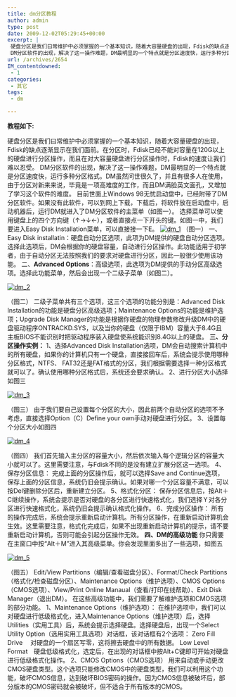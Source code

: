 ```yaml
---
title: dm分区教程
author: admin
type: post
date: 2009-12-02T05:29:45+00:00
excerpt: |
 硬盘分区是我们曰常维护中必须掌握的一个基本知识，随着大容量硬盘的出现，Fdisk的缺点逐渐显示在我们面前。在分区时，Fdisk已经不能对容量在120G以上的硬盘进行分区操作，而且在对大容量硬盘进行分区操作时，Fdisk的速度让我们难以忍受。
 DM分区软件的出现，解决了这一操作难题，DM最明显的一个特点就是分区速度快，运行多种分区格式。DM虽然问世很久了，并且有很多人在使用，由于分区对新来来说，毕竟是一项高难度的工作，而且DM满脸英文面孔，又增加了学习这个软件的难度。
url: /archives/2654
IM_contentdowned:
 - 1
categories:
 - 其它
tags:
 - dm

---
```

**教程如下:**

硬盘分区是我们曰常维护中必须掌握的一个基本知识，随着大容量硬盘的出现，Fdisk的缺点逐渐显示在我们面前。在分区时，Fdisk已经不能对容量在120G以上的硬盘进行分区操作，而且在对大容量硬盘进行分区操作时，Fdisk的速度让我们难以忍受。
DM分区软件的出现，解决了这一操作难题，DM最明显的一个特点就是分区速度快，运行多种分区格式。DM虽然问世很久了，并且有很多人在使用，由于分区对新来来说，毕竟是一项高难度的工作，而且DM满脸英文面孔，又增加了学习这个软件的难度。
目前世面上Windows 98无忧启动盘中，已经附带了DM分区软件。如果没有此软件，可以到网上下载，下载后，将软件放在启动盘中，启动机器后，运行DM就进入了DM分区软件的主菜单（如图一）。
选择菜单可以使用键盘上的四个方向键（↑→↓←），或者直接点一下开头的键。如图一中，我们要进入Easy Disk Installation菜单，可以直接接一下E。
[![dm_1](http://blog.haohtml.com/wp-content/uploads/2009/12/dm_1.jpg)][1]
（图一）
一、Easy Disk installatin：硬盘自动分区选项，此项为DM提供的硬盘自动分区选项。选择此选项后，DM会根据你的硬盘容量，自动进行分区操作。此功能适用于初学者，由于自动分区无法按照我们的要求对硬盘进行分区，因此一般很少使用该功能。
二、**Advanced Options**：高级选项，此选项为DM提供的手动分区高级选项。选择此功能菜单，然后会出现一个二级子菜单（如图二）。

[![dm_2](http://blog.haohtml.com/wp-content/uploads/2009/12/dm_2.jpg)][2]

（图二）
二级子菜单共有三个选项，这三个选项的功能分别是：Advanced Disk Installation的功能是硬盘分区高级选项；Maintenance Options的功能是维护选项；Upgrade Disk Manager的功能是根据你硬盘的物理参数修改升级DM中的硬盘驱动程序ONTRACKD.SYS，以及当你的硬盘（仅限于IBM）容量大于8.4G且 主板BIOS不能识别时把驱动程序装入硬盘使系统能识别8.4G以上的硬盘。
**三、分区操作实例：**
1、选择Advanced Disk Installation选项，DM会自动搜索计算机中的所有硬盘，如果你的计算机只有一个硬盘，直接接回车后，系统会提示使用哪种分区格式，NTFS、 FAT32还是FAT格式的分区，我们根据需要选择一种分区格式就可以了。确认使用哪种分区格式后，系统还会要求确认。
2、进行分区大小选择如图三

[![dm_3](http://blog.haohtml.com/wp-content/uploads/2009/12/dm_3.jpg)][3]

（图三）
由于我们要自己设置每个分区的大小，因此前两个自动分区的选项不予考虑，直接选择Option（C）Define your own手动对硬盘进行分区。
3、设置每个分区大小如图四

[![dm_4](http://blog.haohtml.com/wp-content/uploads/2009/12/dm_4.jpg)][4]

（图四）
我们首先输入主分区的容量大小，然后依次输入每个逻辑分区的容量大小就可以了。这里需要注意，与Fdisk不同的是没有建立扩展分区这一选项。
4、保存分区信息：
完成上面的分区操作后，就可以选择Save and Continue选项，保存上面的分区信息，系统仍旧会提示确认。如果对哪一个分区容量不满意，可以按Del键删除分区后，重新建立分区。
5、格式化分区：
保存分区信息后，按Alt＋C继续操作，系统会提示是否对硬盘的各分区进行快速格式化，我们选择Ｙ对各分区进行快速格式化，系统仍旧会提示确认格式化操作。
6、完成分区操作：
所有的操作完成后，系统会提示重新启动计算机。所有分区操作，在重新启动计算机会生效。这里需要注意，格式化完成后，如果不出现重新启动计算机的提示，请不要重新启动计算机，否则可能会引起分区操作无效。
**四、DM的高级功能**
你只需要在主窗口中按“Alt＋M”进入其高级菜单。你会发现里面多出了一些选项，如图五

[![dm_5](http://blog.haohtml.com/wp-content/uploads/2009/12/dm_5.jpg)][5]

（图五）
Edit/View Partitions（编辑/查看磁盘分区）、Format/Check Partitions（格式化/检查磁盘分区）、Maintenance Options（维护选项）、CMOS Options（CMOS选项）、View/Print Online Manaual（查看/打印在线帮助）、Exit Disk Manager（退出DM）。
在这些高级功能中，我们需要了解维护选项和CMOS选项的部分功能。
1、Maintenance Options（维护选项）：
在维护选项中，我们可以对硬盘进行低级格式化，进入Maintenance Options（维护选项）后，选择Utilities（实用工具）后，系统会提示选择硬盘。选择硬盘后，出现一个Select Utility Option（选用实用工具选项）对话框，该对话框有2个选项：
Zero Fill Drive　 对硬盘的一个扇区写零，这将擦去硬盘中的所有数据。
Low Level Format　硬盘低级格式化，选定后，在出现的对话框中按Alt+C键即可开始对硬盘进行低级格式化操作。
2、CMOS Options（CMOS选项）
用来自动或手动更改CMOS硬盘类型。这个选项只能修改CMOS中的硬盘类型，我们可以利用这个功能，破坏CMOS信息，达到破坏BIOS密码的操作。因为CMOS信息被破坏后，部分版本的CMOS密码就会被破坏，但不适合于所有版本的CMOS。

 [1]: /wp-content/uploads/2009/12/dm_1.jpg
 [2]: /wp-content/uploads/2009/12/dm_2.jpg
 [3]: /wp-content/uploads/2009/12/dm_3.jpg
 [4]: /wp-content/uploads/2009/12/dm_4.jpg
 [5]: /wp-content/uploads/2009/12/dm_5.jpg